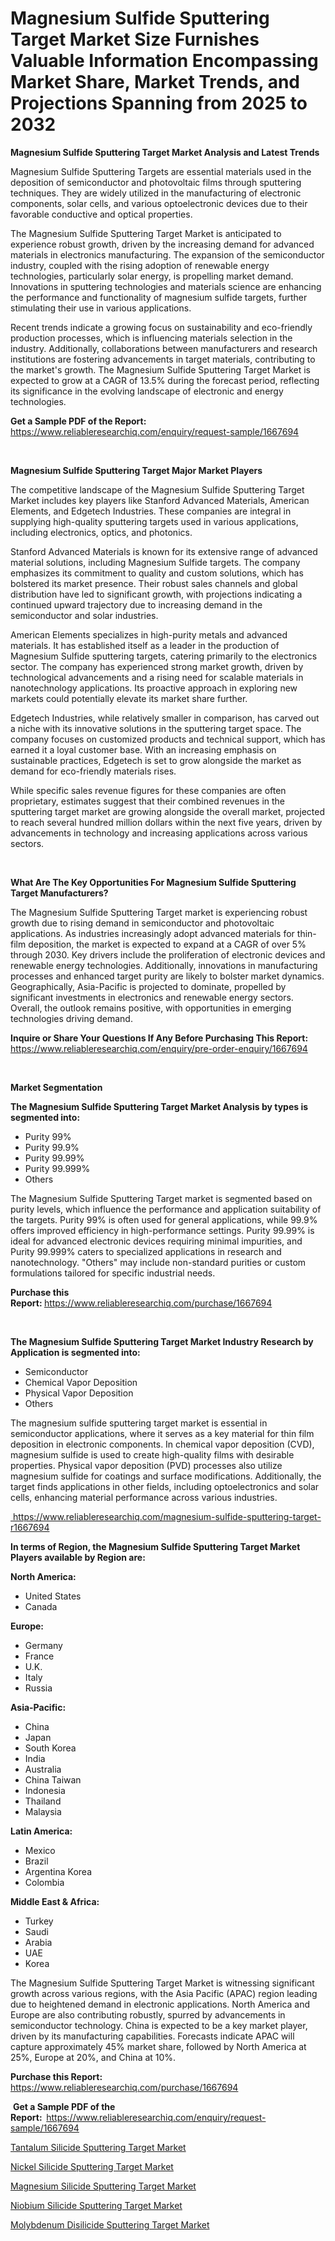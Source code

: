 <p><h1>Magnesium Sulfide Sputtering Target Market Size Furnishes Valuable Information Encompassing Market Share, Market Trends, and Projections Spanning from 2025 to 2032</h1></p><p><strong>Magnesium Sulfide Sputtering Target Market Analysis and Latest Trends</strong></p>
<p><p>Magnesium Sulfide Sputtering Targets are essential materials used in the deposition of semiconductor and photovoltaic films through sputtering techniques. They are widely utilized in the manufacturing of electronic components, solar cells, and various optoelectronic devices due to their favorable conductive and optical properties.</p><p>The Magnesium Sulfide Sputtering Target Market is anticipated to experience robust growth, driven by the increasing demand for advanced materials in electronics manufacturing. The expansion of the semiconductor industry, coupled with the rising adoption of renewable energy technologies, particularly solar energy, is propelling market demand. Innovations in sputtering technologies and materials science are enhancing the performance and functionality of magnesium sulfide targets, further stimulating their use in various applications.</p><p>Recent trends indicate a growing focus on sustainability and eco-friendly production processes, which is influencing materials selection in the industry. Additionally, collaborations between manufacturers and research institutions are fostering advancements in target materials, contributing to the market's growth. The Magnesium Sulfide Sputtering Target Market is expected to grow at a CAGR of 13.5% during the forecast period, reflecting its significance in the evolving landscape of electronic and energy technologies.</p></p>
<p><strong>Get a Sample PDF of the Report:&nbsp;</strong> <a href="https://www.reliableresearchiq.com/enquiry/request-sample/1667694?utm_campaign=1129&utm_medium=2&utm_source=Github&utm_content=ia&utm_term=08032025&utm_id=magnesium-sulfide-sputtering-target">https://www.reliableresearchiq.com/enquiry/request-sample/1667694</a></p>
<p>&nbsp;</p>
<p><strong>Magnesium Sulfide Sputtering Target Major Market Players</strong></p>
<p><p>The competitive landscape of the Magnesium Sulfide Sputtering Target Market includes key players like Stanford Advanced Materials, American Elements, and Edgetech Industries. These companies are integral in supplying high-quality sputtering targets used in various applications, including electronics, optics, and photonics.</p><p>Stanford Advanced Materials is known for its extensive range of advanced material solutions, including Magnesium Sulfide targets. The company emphasizes its commitment to quality and custom solutions, which has bolstered its market presence. Their robust sales channels and global distribution have led to significant growth, with projections indicating a continued upward trajectory due to increasing demand in the semiconductor and solar industries.</p><p>American Elements specializes in high-purity metals and advanced materials. It has established itself as a leader in the production of Magnesium Sulfide sputtering targets, catering primarily to the electronics sector. The company has experienced strong market growth, driven by technological advancements and a rising need for scalable materials in nanotechnology applications. Its proactive approach in exploring new markets could potentially elevate its market share further.</p><p>Edgetech Industries, while relatively smaller in comparison, has carved out a niche with its innovative solutions in the sputtering target space. The company focuses on customized products and technical support, which has earned it a loyal customer base. With an increasing emphasis on sustainable practices, Edgetech is set to grow alongside the market as demand for eco-friendly materials rises.</p><p>While specific sales revenue figures for these companies are often proprietary, estimates suggest that their combined revenues in the sputtering target market are growing alongside the overall market, projected to reach several hundred million dollars within the next five years, driven by advancements in technology and increasing applications across various sectors.</p></p>
<p>&nbsp;</p>
<p><strong>What Are The Key Opportunities For Magnesium Sulfide Sputtering Target Manufacturers?</strong></p>
<p><p>The Magnesium Sulfide Sputtering Target market is experiencing robust growth due to rising demand in semiconductor and photovoltaic applications. As industries increasingly adopt advanced materials for thin-film deposition, the market is expected to expand at a CAGR of over 5% through 2030. Key drivers include the proliferation of electronic devices and renewable energy technologies. Additionally, innovations in manufacturing processes and enhanced target purity are likely to bolster market dynamics. Geographically, Asia-Pacific is projected to dominate, propelled by significant investments in electronics and renewable energy sectors. Overall, the outlook remains positive, with opportunities in emerging technologies driving demand.</p></p>
<p><strong>Inquire or Share Your Questions If Any Before Purchasing This Report:</strong> <a href="https://www.reliableresearchiq.com/enquiry/pre-order-enquiry/1667694?utm_campaign=1129&utm_medium=2&utm_source=Github&utm_content=ia&utm_term=08032025&utm_id=magnesium-sulfide-sputtering-target">https://www.reliableresearchiq.com/enquiry/pre-order-enquiry/1667694</a></p>
<p>&nbsp;</p>
<p><strong>Market Segmentation</strong></p>
<p><strong>The Magnesium Sulfide Sputtering Target Market Analysis by types is segmented into:</strong></p>
<p><ul><li>Purity 99%</li><li>Purity 99.9%</li><li>Purity 99.99%</li><li>Purity 99.999%</li><li>Others</li></ul></p>
<p><p>The Magnesium Sulfide Sputtering Target market is segmented based on purity levels, which influence the performance and application suitability of the targets. Purity 99% is often used for general applications, while 99.9% offers improved efficiency in high-performance settings. Purity 99.99% is ideal for advanced electronic devices requiring minimal impurities, and Purity 99.999% caters to specialized applications in research and nanotechnology. "Others" may include non-standard purities or custom formulations tailored for specific industrial needs.</p></p>
<p><strong>Purchase this Report:&nbsp;</strong><a href="https://www.reliableresearchiq.com/purchase/1667694?utm_campaign=1129&utm_medium=2&utm_source=Github&utm_content=ia&utm_term=08032025&utm_id=magnesium-sulfide-sputtering-target">https://www.reliableresearchiq.com/purchase/1667694</a></p>
<p>&nbsp;</p>
<p><strong>The Magnesium Sulfide Sputtering Target Market Industry Research by Application is segmented into:</strong></p>
<p><ul><li>Semiconductor</li><li>Chemical Vapor Deposition</li><li>Physical Vapor Deposition</li><li>Others</li></ul></p>
<p><p>The magnesium sulfide sputtering target market is essential in semiconductor applications, where it serves as a key material for thin film deposition in electronic components. In chemical vapor deposition (CVD), magnesium sulfide is used to create high-quality films with desirable properties. Physical vapor deposition (PVD) processes also utilize magnesium sulfide for coatings and surface modifications. Additionally, the target finds applications in other fields, including optoelectronics and solar cells, enhancing material performance across various industries.</p></p>
<p><a href="https://www.reliableresearchiq.com/magnesium-sulfide-sputtering-target-r1667694?utm_campaign=1129&utm_medium=2&utm_source=Github&utm_content=ia&utm_term=08032025&utm_id=magnesium-sulfide-sputtering-target">&nbsp;https://www.reliableresearchiq.com/magnesium-sulfide-sputtering-target-r1667694</a></p>
<p><strong>In terms of Region, the Magnesium Sulfide Sputtering Target Market Players available by Region are:</strong></p>
<p>
    <p> <strong> North America: </strong>
        <ul>
            <li>United States</li>
            <li>Canada</li>
        </ul>
        </p> 
    <p> <strong> Europe: </strong>
        <ul>
            <li>Germany</li>
            <li>France</li>
            <li>U.K.</li>
            <li>Italy</li>
            <li>Russia</li>
        </ul>
        </p> 
    <p> <strong> Asia-Pacific: </strong>
        <ul>
            <li>China</li>
            <li>Japan</li>
            <li>South Korea</li>
            <li>India</li>
            <li>Australia</li>
            <li>China Taiwan</li>
            <li>Indonesia</li>
            <li>Thailand</li>
            <li>Malaysia</li>
        </ul>
        </p> 
    <p> <strong> Latin America: </strong>
        <ul>
            <li>Mexico</li>
            <li>Brazil</li>
            <li>Argentina Korea</li>
            <li>Colombia</li>
        </ul>
        </p> 
    <p> <strong> Middle East & Africa: </strong>
        <ul>
            <li>Turkey</li>
            <li>Saudi</li>
            <li>Arabia</li>
            <li>UAE</li>
            <li>Korea</li>
        </ul>
    </p>
    </p>
<p><p>The Magnesium Sulfide Sputtering Target Market is witnessing significant growth across various regions, with the Asia Pacific (APAC) region leading due to heightened demand in electronic applications. North America and Europe are also contributing robustly, spurred by advancements in semiconductor technology. China is expected to be a key market player, driven by its manufacturing capabilities. Forecasts indicate APAC will capture approximately 45% market share, followed by North America at 25%, Europe at 20%, and China at 10%.</p></p>
<p><strong>Purchase this Report: </strong><a href="https://www.reliableresearchiq.com/purchase/1667694?utm_campaign=1129&utm_medium=2&utm_source=Github&utm_content=ia&utm_term=08032025&utm_id=magnesium-sulfide-sputtering-target">https://www.reliableresearchiq.com/purchase/1667694</a></p>
<p>&nbsp;<strong>Get a Sample PDF of the Report:&nbsp;&nbsp;</strong><a href="https://www.reliableresearchiq.com/enquiry/request-sample/1667694?utm_campaign=1129&utm_medium=2&utm_source=Github&utm_content=ia&utm_term=08032025&utm_id=magnesium-sulfide-sputtering-target">https://www.reliableresearchiq.com/enquiry/request-sample/1667694</a></p>
<p><strong></strong></p>
<p><p><a href="https://github.com/iwanesucices/Market-Research-Report-List-1/blob/main/tantalum-silicide-sputtering-target-market.md?utm_campaign=1129&utm_medium=2&utm_source=Github&utm_content=ia&utm_term=08032025&utm_id=magnesium-sulfide-sputtering-target">Tantalum Silicide Sputtering Target Market</a></p><p><a href="https://github.com/snapetylerho/Market-Research-Report-List-1/blob/main/nickel-silicide-sputtering-target-market.md?utm_campaign=1129&utm_medium=2&utm_source=Github&utm_content=ia&utm_term=08032025&utm_id=magnesium-sulfide-sputtering-target">Nickel Silicide Sputtering Target Market</a></p><p><a href="https://github.com/brinnoifon/Market-Research-Report-List-1/blob/main/magnesium-silicide-sputtering-target-market.md?utm_campaign=1129&utm_medium=2&utm_source=Github&utm_content=ia&utm_term=08032025&utm_id=magnesium-sulfide-sputtering-target">Magnesium Silicide Sputtering Target Market</a></p><p><a href="https://github.com/sulvantomppa/Market-Research-Report-List-1/blob/main/niobium-silicide-sputtering-target-market.md?utm_campaign=1129&utm_medium=2&utm_source=Github&utm_content=ia&utm_term=08032025&utm_id=magnesium-sulfide-sputtering-target">Niobium Silicide Sputtering Target Market</a></p><p><a href="https://github.com/trenkkwasek84/Market-Research-Report-List-1/blob/main/molybdenum-disilicide-sputtering-target-market.md?utm_campaign=1129&utm_medium=2&utm_source=Github&utm_content=ia&utm_term=08032025&utm_id=magnesium-sulfide-sputtering-target">Molybdenum Disilicide Sputtering Target Market</a></p></p>